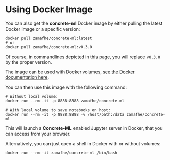 # Using Docker Image

You can also get the **concrete-ml** Docker image by either pulling the latest Docker image or a specific version:

```shell
docker pull zamafhe/concrete-ml:latest
# or
docker pull zamafhe/concrete-ml:v0.3.0
```

Of course, in commandlines depicted in this page, you will replace `v0.3.0` by the proper version.

The image can be used with Docker volumes, [see the Docker documentation here](https://docs.docker.com/storage/volumes/).

You can then use this image with the following command:

```shell
# Without local volume:
docker run --rm -it -p 8888:8888 zamafhe/concrete-ml

# With local volume to save notebooks on host:
docker run --rm -it -p 8888:8888 -v /host/path:/data zamafhe/concrete-ml
```

This will launch a **Concrete-ML** enabled Jupyter server in Docker, that you can access from your browser.

Alternatively, you can just open a shell in Docker with or without volumes:

```shell
docker run --rm -it zamafhe/concrete-ml /bin/bash
```
